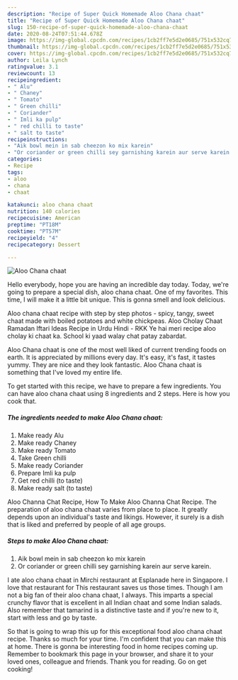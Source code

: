 ```yaml
---
description: "Recipe of Super Quick Homemade Aloo Chana chaat"
title: "Recipe of Super Quick Homemade Aloo Chana chaat"
slug: 150-recipe-of-super-quick-homemade-aloo-chana-chaat
date: 2020-08-24T07:51:44.678Z
image: https://img-global.cpcdn.com/recipes/1cb2ff7e5d2e0685/751x532cq70/aloo-chana-chaat-recipe-main-photo.jpg
thumbnail: https://img-global.cpcdn.com/recipes/1cb2ff7e5d2e0685/751x532cq70/aloo-chana-chaat-recipe-main-photo.jpg
cover: https://img-global.cpcdn.com/recipes/1cb2ff7e5d2e0685/751x532cq70/aloo-chana-chaat-recipe-main-photo.jpg
author: Leila Lynch
ratingvalue: 3.1
reviewcount: 13
recipeingredient:
- " Alu"
- " Chaney"
- " Tomato"
- " Green chilli"
- " Coriander"
- " Imli ka pulp"
- " red chilli to taste"
- " salt to taste"
recipeinstructions:
- "Aik bowl mein in sab cheezon ko mix karein"
- "Or coriander or green chilli sey garnishing karein aur serve karein."
categories:
- Recipe
tags:
- aloo
- chana
- chaat

katakunci: aloo chana chaat 
nutrition: 140 calories
recipecuisine: American
preptime: "PT18M"
cooktime: "PT57M"
recipeyield: "4"
recipecategory: Dessert

---
```



![Aloo Chana chaat](https://img-global.cpcdn.com/recipes/1cb2ff7e5d2e0685/751x532cq70/aloo-chana-chaat-recipe-main-photo.jpg)

Hello everybody, hope you are having an incredible day today. Today, we're going to prepare a special dish, aloo chana chaat. One of my favorites. This time, I will make it a little bit unique. This is gonna smell and look delicious.

Aloo chana chaat recipe with step by step photos - spicy, tangy, sweet chaat made with boiled potatoes and white chickpeas. Aloo Cholay Chaat Ramadan Iftari Ideas Recipe in Urdu Hindi - RKK Ye hai meri recipe aloo cholay ki chaat ka. School ki yaad walay chat patay zabardat.

Aloo Chana chaat is one of the most well liked of current trending foods on earth. It is appreciated by millions every day. It's easy, it's fast, it tastes yummy. They are nice and they look fantastic. Aloo Chana chaat is something that I've loved my entire life.


To get started with this recipe, we have to prepare a few ingredients. You can have aloo chana chaat using 8 ingredients and 2 steps. Here is how you cook that.

<!--inarticleads1-->

##### The ingredients needed to make Aloo Chana chaat:

1. Make ready  Alu
1. Make ready  Chaney
1. Make ready  Tomato
1. Take  Green chilli
1. Make ready  Coriander
1. Prepare  Imli ka pulp
1. Get  red chilli (to taste)
1. Make ready  salt (to taste)


Aloo Channa Chat Recipe, How To Make Aloo Channa Chat Recipe. The preparation of aloo chana chaat varies from place to place. It greatly depends upon an individual&#39;s taste and likings. However, it surely is a dish that is liked and preferred by people of all age groups. 

<!--inarticleads2-->

##### Steps to make Aloo Chana chaat:

1. Aik bowl mein in sab cheezon ko mix karein
1. Or coriander or green chilli sey garnishing karein aur serve karein.


I ate aloo chana chaat in Mirchi restaurant at Esplanade here in Singapore. I love that restaurant for This restaurant saves us those times. Though I am not a big fan of their aloo chana chaat, I always. This imparts a special crunchy flavor that is excellent in all Indian chaat and some Indian salads. Also remember that tamarind is a distinctive taste and if you&#39;re new to it, start with less and go by taste. 

So that is going to wrap this up for this exceptional food aloo chana chaat recipe. Thanks so much for your time. I'm confident that you can make this at home. There is gonna be interesting food in home recipes coming up. Remember to bookmark this page in your browser, and share it to your loved ones, colleague and friends. Thank you for reading. Go on get cooking!
